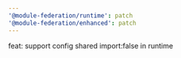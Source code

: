 ```yaml
---
'@module-federation/runtime': patch
'@module-federation/enhanced': patch
---
```


feat: support config shared import:false in runtime
